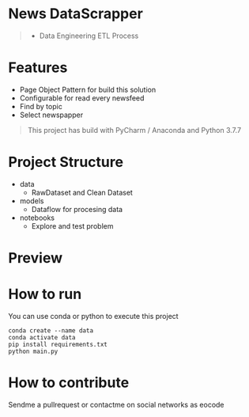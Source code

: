 
# News DataScrapper <!-- omit in toc -->

> * Data Engineering ETL Process

# Features
* Page Object Pattern for build this solution
* Configurable for read every newsfeed
* Find by topic
* Select newspapper

> This project has build with PyCharm / Anaconda and Python 3.7.7

# Project Structure
* data
    * RawDataset and Clean Dataset
* models
    * Dataflow for procesing data
* notebooks
    * Explore and test problem

# Preview

# How to run

You can use conda or python to execute this project

```shell
conda create --name data
conda activate data
pip install requirements.txt
python main.py
```

# How to contribute

Sendme a pullrequest  or contactme on social networks as eocode